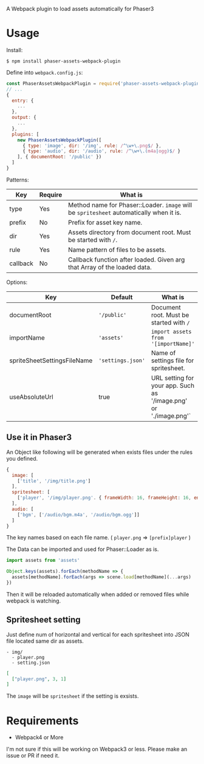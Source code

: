 
A Webpack plugin to load assets automatically for Phaser3

# Usage

Install:

```
$ npm install phaser-assets-webpack-plugin
```

Define into `webpack.config.js`:

```js
const PhaserAssetsWebpackPlugin = require('phaser-assets-webpack-plugin')
// ...
{
  entry: {
    ...
  },
  output: {
    ...
  },
  plugins: [
    new PhaserAssetsWebpackPlugin([
      { type: 'image', dir: '/img', rule: /^\w+\.png$/ },
      { type: 'audio', dir: '/audio', rule: /^\w+\.(m4a|ogg)$/ }
    ], { documentRoot: '/public' })
  ]
}
```

Patterns:

|Key|Require|What is|
|---|---|---|
|type|Yes|Method name for Phaser::Loader. `image` will be `spritesheet` automatically when it is.|
|prefix|No|Prefix for asset key name.|
|dir|Yes|Assets directory from document root. Must be started with `/`.|
|rule|Yes|Name pattern of files to be assets.|
|callback|No|Callback function after loaded. Given arg that Array of the loaded data.|

Options:

|Key|Default|What is|
|---|---|---|
|documentRoot|`'/public'`|Document root. Must be started with `/`|
|importName|`'assets'`|`import assets from '[importName]'`|
|spriteSheetSettingsFileName|`'settings.json'`|Name of settings file for spritesheet.|
|useAbsoluteUrl|true|URL setting for your app. Such as '/image.png' or './image.png'`|

## Use it in Phaser3

An Object like following will be generated when exists files under the rules you defined.

```js
{
  image: [
    ['title', '/img/title.png']
  ],
  spritesheet: [
    ['player', '/img/player.png'. { frameWidth: 16, frameHeight: 16, endFrame: 3 }]
  ],
  audio: [
    ['bgm', ['/audio/bgm.m4a', '/audio/bgm.ogg']]
  ]
}
```

The key names based on each file name. ( `player.png` => `[prefix]player` )

The Data can be imported and used for Phaser::Loader as is.

```js
import assets from 'assets'
```

```js
Object.keys(assets).forEach(methodName => {
  assets[methodName].forEach(args => scene.load[methodName](...args)
})
```

Then it will be reloaded automatically when added or removed files while webpack is watching.

## Spritesheet setting

Just define num of horizontal and vertical for each spritesheet into JSON file located same dir as assets.

```
- img/
  - player.png
  - setting.json
```

```json
[
  ["player.png", 3, 1]
]
```

The `image` will be `spritesheet` if the setting is exsists.

# Requirements

- Webpack4 or More

I'm not sure if this will be working on Webpack3 or less.
Please make an issue or PR if need it.
